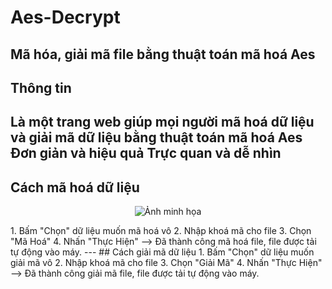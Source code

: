 # Aes-Decrypt
Mã hóa, giải mã file bằng thuật toán mã hoá Aes
---
## Thông tin
Là một trang web giúp mọi người mã hoá dữ liệu và giải mã dữ liệu bằng thuật toán mã hoá Aes
Đơn giản và hiệu quả
Trực quan và dễ nhìn
---
## Cách mã hoá dữ liệu 
<p align="center">
   <img src="Picture/Ảnh chụp màn hình (4).png" alt="Ảnh minh họa" width="550" height="250">
</p>
1. Bấm "Chọn" dữ liệu muốn mã hoá vô
2. Nhập khoá mã cho file
3. Chọn "Mã Hoá"
4. Nhấn "Thực Hiện"
--> Đã thành công mã hoá file, file được tải tự động vào máy.
--- 
## Cách giải mã dữ liệu 
1. Bấm "Chọn" dữ liệu muốn giải mã vô
2. Nhập khoá mã cho file
3. Chọn "Giải Mã"
4. Nhấn "Thực Hiện"
--> Đã thành công giải mã file, file được tải tự động vào máy.
